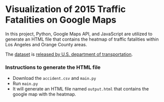 # Visualization of 2015 Traffic Fatalities on Google Maps

In this project, Python, Google Maps API, and JavaScript are utilized to generate an HTML file that contains the heatmap of traffic fatalities within Los Angeles and Orange County areas.

The [dataset](ftp://ftp.nhtsa.dot.gov/FARS/2015/) is [released by U.S. department of transportation](https://www.transportation.gov/fastlane/2015-traffic-fatalities-data-has-just-been-released-call-action-download-and-analyze).

### Instructions to generate the HTML file
* Download the `accident.csv` and `main.py`
* Run `main.py`
* It will generate an HTML file named `output.html` that contains the google map with the heatmap. 
